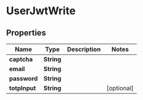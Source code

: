 

# UserJwtWrite


## Properties

| Name | Type | Description | Notes |
|------------ | ------------- | ------------- | -------------|
|**captcha** | **String** |  |  |
|**email** | **String** |  |  |
|**password** | **String** |  |  |
|**totpInput** | **String** |  |  [optional] |



